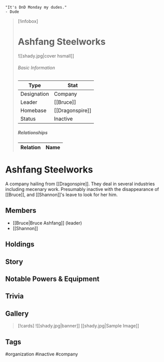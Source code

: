 	"It's DnD Monday my dudes." 
	- Dude

> [!infobox]
> # Ashfang Steelworks
> ![[shady.jpg|cover hsmall]]
> ###### Basic Information
> | Type | Stat |
> | ---- | ---- |
> |Designation|Company|
> | Leader | [[Bruce]] |
> | Homebase | [[Dragonspire]] |
> | Status | Inactive |
> ##### Relationships
> | Relation | Name |
> | ---- | ---- |
# Ashfang Steelworks
A company hailing from [[Dragonspire]]. They deal in several industries including mecenary work. Presumably inactive with the disappearance of [[Bruce]], and [[Shannon]]'s leave to look for her him.
## Members
- [[Bruce|Bruce Ashfang]] (leader)
- [[Shannon]]
## Holdings
## Story
## Notable Powers & Equipment
## Trivia

## Gallery
>[!cards]
>![[shady.jpg|banner]]
>[[shady.jpg|Sample Image]]
>

## Tags
#organization #inactive #company